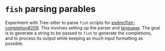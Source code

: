 # `fish` parsing parables

Experiment with Tree-sitter to parse `fish` scripts for
[esdmr/fish-completion#209](https://github.com/esdmr/fish-completion/issues/209).
This involves setting up the parser and
[language](https://github.com/esdmr/tree-sitter-fish). The goal is to generate a
string to be passed to `fish` to generate the completions, and to process its
output while keeping as much input formatting as possible.
